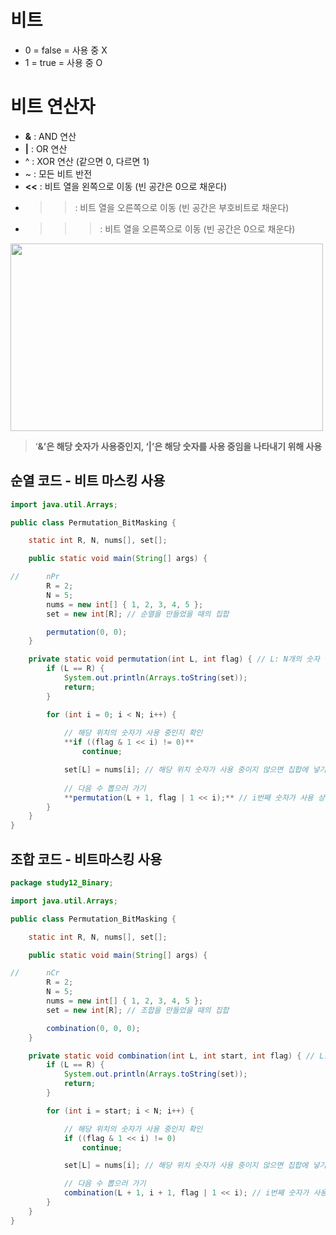 # 비트


- 0 = false = 사용 중 X
- 1 = true = 사용 중 O

# 비트 연산자


- **&** : AND 연산
- **|** : OR 연산
- ^ : XOR 연산 (같으면 0, 다르면 1)
- ~ : 모든 비트 반전
- **<<** : 비트 열을 왼쪽으로 이동 (빈 공간은 0으로 채운다)
- >> : 비트 열을 오른쪽으로 이동 (빈 공간은 부호비트로 채운다)
- >>> : 비트 열을 오른쪽으로 이동 (빈 공간은 0으로 채운다)

<img width = "500" height = "300" src = "">

> ‘**&’은 해당 숫자가 사용중인지, ‘|’은 해당 숫자를 사용 중임을 나타내기 위해 사용**
> 

## 순열 코드 - 비트 마스킹 사용

```java
import java.util.Arrays;

public class Permutation_BitMasking {

	static int R, N, nums[], set[];

	public static void main(String[] args) {

//		nPr
		R = 2;
		N = 5;
		nums = new int[] { 1, 2, 3, 4, 5 };
		set = new int[R]; // 순열을 만들었을 때의 집합

		permutation(0, 0);
	}

	private static void permutation(int L, int flag) { // L: N개의 숫자 중 뽑은 개수
		if (L == R) {
			System.out.println(Arrays.toString(set));
			return;
		}

		for (int i = 0; i < N; i++) {
			
			// 해당 위치의 숫자가 사용 중인지 확인
			**if ((flag & 1 << i) != 0)**
				continue;

			set[L] = nums[i]; // 해당 위치 숫자가 사용 중이지 않으면 집합에 넣기
			
			// 다음 수 뽑으러 가기 
			**permutation(L + 1, flag | 1 << i);** // i번째 숫자가 사용 상태임을 세팅
		}
	}
}
```

## 조합 코드 - 비트마스킹 사용
```java
package study12_Binary;

import java.util.Arrays;

public class Permutation_BitMasking {

	static int R, N, nums[], set[];

	public static void main(String[] args) {

//		nCr
		R = 2;
		N = 5;
		nums = new int[] { 1, 2, 3, 4, 5 };
		set = new int[R]; // 조합을 만들었을 때의 집합

		combination(0, 0, 0);
	}

	private static void combination(int L, int start, int flag) { // L: N개의 숫자 중 뽑은 개수
		if (L == R) {
			System.out.println(Arrays.toString(set));
			return;
		}

		for (int i = start; i < N; i++) {

			// 해당 위치의 숫자가 사용 중인지 확인
			if ((flag & 1 << i) != 0)
				continue;

			set[L] = nums[i]; // 해당 위치 숫자가 사용 중이지 않으면 집합에 넣기

			// 다음 수 뽑으러 가기
			combination(L + 1, i + 1, flag | 1 << i); // i번째 숫자가 사용 상태임을 세팅
		}
	}
}
```
